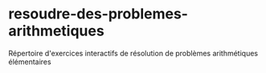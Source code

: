 # resoudre-des-problemes-arithmetiques
Répertoire d'exercices interactifs de résolution de problèmes arithmétiques élémentaires

